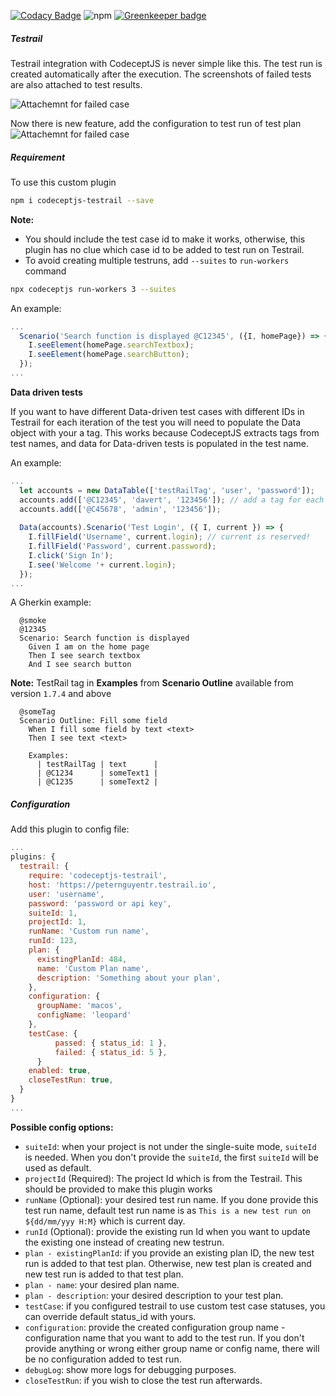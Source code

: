 [![Codacy Badge](https://api.codacy.com/project/badge/Grade/e935df05fa244cf1bf435c3f59a66fe4)](https://www.codacy.com/manual/PeterNgTr/codeceptjs-testrail?utm_source=github.com&amp;utm_medium=referral&amp;utm_content=PeterNgTr/codeceptjs-testrail&amp;utm_campaign=Badge_Grade)
![npm](https://img.shields.io/npm/v/codeceptjs-testrail?color=light%20green) [![Greenkeeper badge](https://badges.greenkeeper.io/PeterNgTr/codeceptjs-testrail.svg)](https://greenkeeper.io/)

##### Testrail

Testrail integration with CodeceptJS is never simple like this. The test run is created automatically after the execution. The screenshots of failed tests are also attached to test results.

![Attachemnt for failed case](http://g.recordit.co/ajaa2QRlnW.gif)

Now there is new feature, add the configuration to test run of test plan
![Attachemnt for failed case](http://g.recordit.co/uQLvQUq7cT.gif)

##### Requirement

To use this custom plugin

```sh
npm i codeceptjs-testrail --save
```

**Note:**

- You should include the test case id to make it works, otherwise, this plugin has no clue which case id to be added to test run on Testrail.
- To avoid creating multiple testruns, add `--suites` to `run-workers` command

```sh
npx codeceptjs run-workers 3 --suites
```

An example:

```js
...
  Scenario('Search function is displayed @C12345', ({I, homePage}) => {
    I.seeElement(homePage.searchTextbox);
    I.seeElement(homePage.searchButton);
  });
...
```

**Data driven tests**

If you want to have different Data-driven test cases with different IDs in Testrail for each iteration of the test you will need to populate the Data object with your a tag. This works because CodeceptJS extracts tags from test names, and data for Data-driven tests is populated in the test name.

An example:

```js
...
  let accounts = new DataTable(['testRailTag', 'user', 'password']);
  accounts.add(['@C12345', 'davert', '123456']); // add a tag for each user along with their test data
  accounts.add(['@C45678', 'admin', '123456']);
  
  Data(accounts).Scenario('Test Login', ({ I, current }) => {
    I.fillField('Username', current.login); // current is reserved!
    I.fillField('Password', current.password);
    I.click('Sign In');
    I.see('Welcome '+ current.login);
  });
...
```

A Gherkin example:

```gherkin
  @smoke
  @12345
  Scenario: Search function is displayed
    Given I am on the home page
    Then I see search textbox
    And I see search button
```
**Note:**
TestRail tag in **Examples** from **Scenario Outline** available from version `1.7.4` and above
```gherkin
  @someTag
  Scenario Outline: Fill some field
    When I fill some field by text <text>
    Then I see text <text>
    
    Examples:
      | testRailTag | text      |
      | @C1234      | someText1 |
      | @C1235      | someText2 |
```

##### Configuration

Add this plugin to config file:
  
```js
...
plugins: {
  testrail: {
    require: 'codeceptjs-testrail',
    host: 'https://peternguyentr.testrail.io',
    user: 'username',
    password: 'password or api key',
    suiteId: 1,
    projectId: 1,
    runName: 'Custom run name',
    runId: 123,
    plan: {
      existingPlanId: 484,
      name: 'Custom Plan name',
      description: 'Something about your plan',
    },
    configuration: {
      groupName: 'macos',
      configName: 'leopard'
    },
    testCase: {
		  passed: { status_id: 1 },
		  failed: { status_id: 5 },
	  }
    enabled: true,
    closeTestRun: true,
  }
}
...
```

**Possible config options:**

- `suiteId`: when your project is not under the single-suite mode, `suiteId` is needed. When you don't provide the `suiteId`, the first `suiteId` will be used as default.
- `projectId` (Required): The project Id which is from the Testrail. This should be provided to make this plugin works
- `runName` (Optional): your desired test run name. If you done provide this test run name, default test run name is as `This is a new test run on ${dd/mm/yyy H:M}` which is current day.
- `runId` (Optional): provide the existing run Id when you want to update the existing one instead of creating new testrun.
- `plan - existingPlanId`: if you provide an existing plan ID, the new test run is added to that test plan. Otherwise, new test plan is created and new test run is added to that test plan.
- `plan - name`: your desired plan name.
- `plan - description`: your desired description to your test plan.
- `testCase`: if you configured testrail to use custom test case statuses, you can override default status_id with yours. 
- `configuration`: provide the created configuration group name - configuration name that you want to add to the test run. If you don't provide anything or wrong either group name or config name, there will be no configuration added to test run.
- `debugLog`: show more logs for debugging purposes.
- `closeTestRun`: if you wish to close the test run afterwards.
